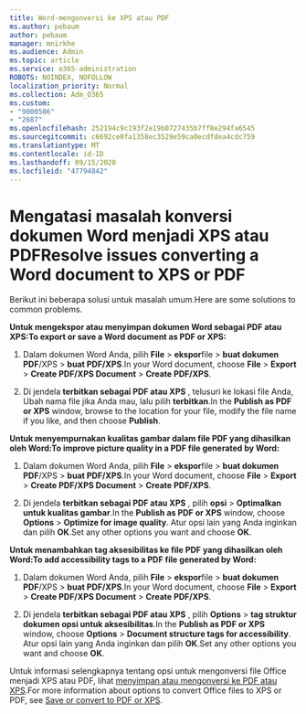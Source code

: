 ```yaml
---
title: Word-mengonversi ke XPS atau PDF
ms.author: pebaum
author: pebaum
manager: mnirkhe
ms.audience: Admin
ms.topic: article
ms.service: o365-administration
ROBOTS: NOINDEX, NOFOLLOW
localization_priority: Normal
ms.collection: Adm_O365
ms.custom:
- "9000586"
- "2687"
ms.openlocfilehash: 252194c9c193f2e19b0727435b7ff8e294fa6545
ms.sourcegitcommit: c6692ce0fa1358ec3529e59ca0ecdfdea4cdc759
ms.translationtype: MT
ms.contentlocale: id-ID
ms.lasthandoff: 09/15/2020
ms.locfileid: "47794842"
---
```

# <a name="resolve-issues-converting-a-word-document-to-xps-or-pdf"></a><span data-ttu-id="2a065-102">Mengatasi masalah konversi dokumen Word menjadi XPS atau PDF</span><span class="sxs-lookup"><span data-stu-id="2a065-102">Resolve issues converting a Word document to XPS or PDF</span></span>

<span data-ttu-id="2a065-103">Berikut ini beberapa solusi untuk masalah umum.</span><span class="sxs-lookup"><span data-stu-id="2a065-103">Here are some solutions to common problems.</span></span> 

<span data-ttu-id="2a065-104">**Untuk mengekspor atau menyimpan dokumen Word sebagai PDF atau XPS:**</span><span class="sxs-lookup"><span data-stu-id="2a065-104">**To export or save a Word document as PDF or XPS:**</span></span>

1. <span data-ttu-id="2a065-105">Dalam dokumen Word Anda, pilih **File**  >  **ekspor**file  >  **buat dokumen PDF**/XPS  >  **buat PDF/XPS**.</span><span class="sxs-lookup"><span data-stu-id="2a065-105">In your Word document, choose  **File** > **Export** > **Create PDF/XPS Document** > **Create PDF/XPS**.</span></span>

2. <span data-ttu-id="2a065-106">Di jendela **terbitkan sebagai PDF atau XPS** , telusuri ke lokasi file Anda, Ubah nama file jika Anda mau, lalu pilih **terbitkan**.</span><span class="sxs-lookup"><span data-stu-id="2a065-106">In the **Publish as PDF or XPS** window, browse to the location for your file, modify the file name if you like, and then choose **Publish**.</span></span>

<span data-ttu-id="2a065-107">**Untuk menyempurnakan kualitas gambar dalam file PDF yang dihasilkan oleh Word:**</span><span class="sxs-lookup"><span data-stu-id="2a065-107">**To improve picture quality in a PDF file generated by Word:**</span></span>

1. <span data-ttu-id="2a065-108">Dalam dokumen Word Anda, pilih **File**  >  **ekspor**file  >  **buat dokumen PDF**/XPS  >  **buat PDF/XPS**.</span><span class="sxs-lookup"><span data-stu-id="2a065-108">In your Word document, choose  **File** > **Export** > **Create PDF/XPS Document** > **Create PDF/XPS**.</span></span>

2. <span data-ttu-id="2a065-109">Di jendela **terbitkan sebagai PDF atau XPS** , pilih **opsi**  >  **Optimalkan untuk kualitas gambar**.</span><span class="sxs-lookup"><span data-stu-id="2a065-109">In the **Publish as PDF or XPS** window, choose **Options** > **Optimize for image quality**.</span></span> <span data-ttu-id="2a065-110">Atur opsi lain yang Anda inginkan dan pilih **OK**.</span><span class="sxs-lookup"><span data-stu-id="2a065-110">Set any other options you want and choose **OK**.</span></span> 

<span data-ttu-id="2a065-111">**Untuk menambahkan tag aksesibilitas ke file PDF yang dihasilkan oleh Word:**</span><span class="sxs-lookup"><span data-stu-id="2a065-111">**To add accessibility tags to a PDF file generated by Word:**</span></span>
 
1. <span data-ttu-id="2a065-112">Dalam dokumen Word Anda, pilih **File**  >  **ekspor**file  >  **buat dokumen PDF**/XPS  >  **buat PDF/XPS**.</span><span class="sxs-lookup"><span data-stu-id="2a065-112">In your Word document, choose  **File** > **Export** > **Create PDF/XPS Document** > **Create PDF/XPS**.</span></span>

2. <span data-ttu-id="2a065-113">Di jendela **terbitkan sebagai PDF atau XPS** , pilih **Options**  >  **tag struktur dokumen opsi untuk aksesibilitas**.</span><span class="sxs-lookup"><span data-stu-id="2a065-113">In the **Publish as PDF or XPS** window, choose **Options** > **Document structure tags for accessibility**.</span></span> <span data-ttu-id="2a065-114">Atur opsi lain yang Anda inginkan dan pilih **OK**.</span><span class="sxs-lookup"><span data-stu-id="2a065-114">Set any other options you want and choose **OK**.</span></span>

<span data-ttu-id="2a065-115">Untuk informasi selengkapnya tentang opsi untuk mengonversi file Office menjadi XPS atau PDF, lihat [menyimpan atau mengonversi ke PDF atau XPS](https://support.office.com/article/d85416c5-7d77-4fd6-a216-6f4bf7c7c110).</span><span class="sxs-lookup"><span data-stu-id="2a065-115">For more information about options to convert Office files to XPS or PDF, see [Save or convert to PDF or XPS](https://support.office.com/article/d85416c5-7d77-4fd6-a216-6f4bf7c7c110).</span></span>